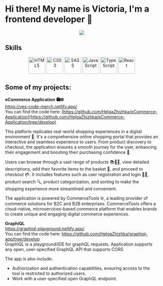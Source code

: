 # Hi there! My name is Victoria, I'm a frontend developer 👋 #

<div align="center"">
<img src='https://i.giphy.com/media/v1.Y2lkPTc5MGI3NjExY3g4ZDZmN2RxaWtycnVhaWZqemI1eHI0bmFrM2YzbTl3ajh5YTR6YiZlcD12MV9pbnRlcm5hbF9naWZfYnlfaWQmY3Q9Zw/hpXdHPfFI5wTABdDx9/giphy.gif'/>
</div>

<!--
**VictoriaAlekseeva/VictoriaAlekseeva** is a ✨ _special_ ✨ repository because its `README.md` (this file) appears on your GitHub profile.

Here are some ideas to get you started:

- 🔭 I’m currently working on ...
- 🌱 I’m currently learning ...
- 👯 I’m looking to collaborate on ...
- 🤔 I’m looking for help with ...
- 💬 Ask me about ...
- 📫 How to reach me: ...
- 😄 Pronouns: ...
- ⚡ Fun fact: ...
-->

## Skills ##

<div align="center"">
  <img src="https://cdn.jsdelivr.net/gh/devicons/devicon@latest/icons/html5/html5-original-wordmark.svg" width='55px' height='55px' alt='HTML5'/>
  <img src="https://cdn.jsdelivr.net/gh/devicons/devicon@latest/icons/css3/css3-original-wordmark.svg" width='55px' height='55px' alt='CSS3'/>
  <img src="https://cdn.jsdelivr.net/gh/devicons/devicon@latest/icons/sass/sass-original.svg" width='55px' height='55px' alt='SASS'/>
  <img src="https://cdn.jsdelivr.net/gh/devicons/devicon@latest/icons/javascript/javascript-original.svg" width='55px' height='55px' alt='JavaScript'/>
  <img src="https://cdn.jsdelivr.net/gh/devicons/devicon@latest/icons/typescript/typescript-original.svg" width='55px' height='55px' alt='TypeScript'/>
  <img src="https://cdn.jsdelivr.net/gh/devicons/devicon@latest/icons/react/react-original-wordmark.svg" width='55px' height='55px' alt='React'/>
</div>

## Some of my projects: ##
**eCommerce Application 🛍️🌐**  
https://yes-code-merch.netlify.app/  
You can find the code here: [https://github.com/HelgaZhizhka/eCommerce-Application](https://github.com/HelgaZhizhka/eCommerce-Application/tree/develop)

This platform replicates real-world shopping experiences in a digital environment 🏪. It's a comprehensive online shopping portal that provides an interactive and seamless experience to users. From product discovery to checkout, the application ensures a smooth journey for the user, enhancing their engagement and boosting their purchasing confidence 🚀.

Users can browse through a vast range of products 📚👗👟, view detailed descriptions, add their favorite items to the basket 🛒, and proceed to checkout 💳. It includes features such as user registration and login 📝🔐, product search 🔍, product categorization, and sorting to make the shopping experience more streamlined and convenient.

The application is powered by CommerceTools 🌐, a leading provider of commerce solutions for B2C and B2B enterprises. CommerceTools offers a cloud-native, microservices-based commerce platform that enables brands to create unique and engaging digital commerce experiences.


**GraphiQL**  
https://graphiql-playground.netlify.app/  
You can find the code here: https://github.com/HelgaZhizhka/graphiql-app/tree/develop  
GraphiQL is a playground/IDE for graphQL requests. Application supports any open, user-specified GraphQL API that supports CORS

The app is also include:

- Authorization and authentication capabilities, ensuring access to the tool is restricted to authorized users.
- Work with a user-specified open GraphQL endpoint.


